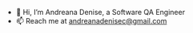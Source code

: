 - 👋 Hi, I’m Andreana Denise, a Software QA Engineer
- 📫 Reach me at andreanadenisec@gmail.com

<!---
andreanadenisec/andreanadenisec is a ✨ special ✨ repository because its `README.md` (this file) appears on your GitHub profile.
You can click the Preview link to take a look at your changes.
--->
